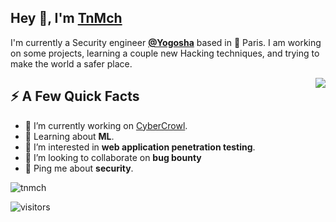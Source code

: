 <h2>Hey 👋, I'm <a href="https://mohamed-chamli.me/">TnMch</a></h2>
<p>I'm currently a Security engineer <strong><a href="https://yogosha.com/">@Yogosha</a></strong> based in 🗼 Paris. I am working on some projects, learning a couple new Hacking techniques, and trying to make the world a safer place.</p>
<img align="right" src="https://media.giphy.com/media/3oz8xA9gtnyVDPZJHW/source.gif" />
<h2>⚡️ A Few Quick Facts</h2>
<ul>
<li>🔭 I’m currently working on <a href="https://github.com/tnmch/CyberCrowl">CyberCrowl</a>.</li>
<li>🧐 Learning about <strong>ML</strong>.</li>
<li>👀 I’m interested in <strong>web application penetration testing</strong>.</li>
<li>💞️ I’m looking to collaborate on <strong>bug bounty</strong></li>
<li>💬 Ping me about <strong>security</strong>.</li>
</ul>
<img src="https://github-readme-stats.vercel.app/api?username=tnmch&show_icons=true&count_private=true" alt="tnmch" />
<p><img src="https://visitor-badge.glitch.me/badge?page_id=tnmch.tnmch" alt="visitors"></p>
